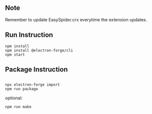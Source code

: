 ## Note

Remember to update EasySpider.crx everytime the extension updates.

## Run Instruction

```
npm install
npm install @electron-forge/cli
npm start
```
## Package Instruction

```

npx electron-forge import
npm run package
```

optional:

```
npm run make
```